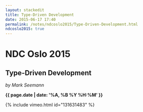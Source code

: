 ```yaml
---
layout: stackedit
title: Type-Driven Development
date: 2015-06-17 17:40
permalink: /notes/ndcoslo2015/Type-Driven-Development.html
ndcoslo2015: true
---
```


# NDC Oslo 2015

## Type-Driven Development
*by Mark Seemann*

**{{ page.date | date: '%A, %B %Y %H:%M' }}**

{% include vimeo.html id="131631483" %}